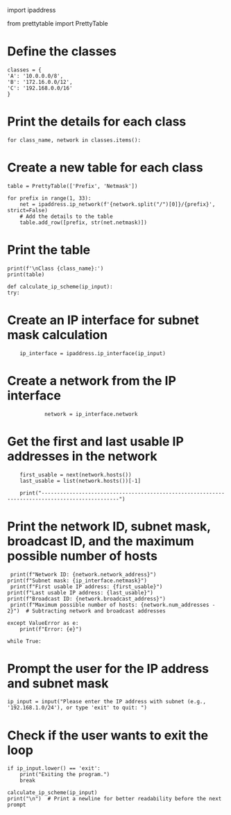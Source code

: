 import ipaddress

from prettytable import PrettyTable

# Define the classes
    classes = {
    'A': '10.0.0.0/8',
    'B': '172.16.0.0/12',
    'C': '192.168.0.0/16'
    }

# Print the details for each class
    for class_name, network in classes.items():
# Create a new table for each class
    table = PrettyTable(['Prefix', 'Netmask'])

    for prefix in range(1, 33):
        net = ipaddress.ip_network(f'{network.split("/")[0]}/{prefix}', strict=False)
        # Add the details to the table
        table.add_row([prefix, str(net.netmask)])

# Print the table
    print(f'\nClass {class_name}:')
    print(table)

    def calculate_ip_scheme(ip_input):
    try:
# Create an IP interface for subnet mask calculation
        ip_interface = ipaddress.ip_interface(ip_input)
# Create a network from the IP interface
                network = ip_interface.network

# Get the first and last usable IP addresses in the network
        first_usable = next(network.hosts())
        last_usable = list(network.hosts())[-1]

        print("-----------------------------------------------------------------------------------------------")

 # Print the network ID, subnet mask, broadcast ID, and the maximum possible number of hosts
     print(f"Network ID: {network.network_address}")
    print(f"Subnet mask: {ip_interface.netmask}")
     print(f"First usable IP address: {first_usable}")
    print(f"Last usable IP address: {last_usable}")
    print(f"Broadcast ID: {network.broadcast_address}")
     print(f"Maximum possible number of hosts: {network.num_addresses - 2}")  # Subtracting network and broadcast addresses

    except ValueError as e:
        print(f"Error: {e}")

    while True:
# Prompt the user for the IP address and subnet mask
    ip_input = input("Please enter the IP address with subnet (e.g., '192.168.1.0/24'), or type 'exit' to quit: ")
    
# Check if the user wants to exit the loop
    if ip_input.lower() == 'exit':
        print("Exiting the program.")
        break

    calculate_ip_scheme(ip_input)
    print("\n")  # Print a newline for better readability before the next prompt
